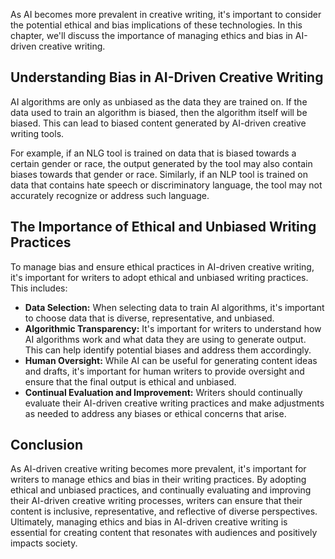 
As AI becomes more prevalent in creative writing, it's important to consider the potential ethical and bias implications of these technologies. In this chapter, we'll discuss the importance of managing ethics and bias in AI-driven creative writing.

Understanding Bias in AI-Driven Creative Writing
------------------------------------------------

AI algorithms are only as unbiased as the data they are trained on. If the data used to train an algorithm is biased, then the algorithm itself will be biased. This can lead to biased content generated by AI-driven creative writing tools.

For example, if an NLG tool is trained on data that is biased towards a certain gender or race, the output generated by the tool may also contain biases towards that gender or race. Similarly, if an NLP tool is trained on data that contains hate speech or discriminatory language, the tool may not accurately recognize or address such language.

The Importance of Ethical and Unbiased Writing Practices
--------------------------------------------------------

To manage bias and ensure ethical practices in AI-driven creative writing, it's important for writers to adopt ethical and unbiased writing practices. This includes:

* **Data Selection:** When selecting data to train AI algorithms, it's important to choose data that is diverse, representative, and unbiased.
* **Algorithmic Transparency:** It's important for writers to understand how AI algorithms work and what data they are using to generate output. This can help identify potential biases and address them accordingly.
* **Human Oversight:** While AI can be useful for generating content ideas and drafts, it's important for human writers to provide oversight and ensure that the final output is ethical and unbiased.
* **Continual Evaluation and Improvement:** Writers should continually evaluate their AI-driven creative writing practices and make adjustments as needed to address any biases or ethical concerns that arise.

Conclusion
----------

As AI-driven creative writing becomes more prevalent, it's important for writers to manage ethics and bias in their writing practices. By adopting ethical and unbiased practices, and continually evaluating and improving their AI-driven creative writing processes, writers can ensure that their content is inclusive, representative, and reflective of diverse perspectives. Ultimately, managing ethics and bias in AI-driven creative writing is essential for creating content that resonates with audiences and positively impacts society.

